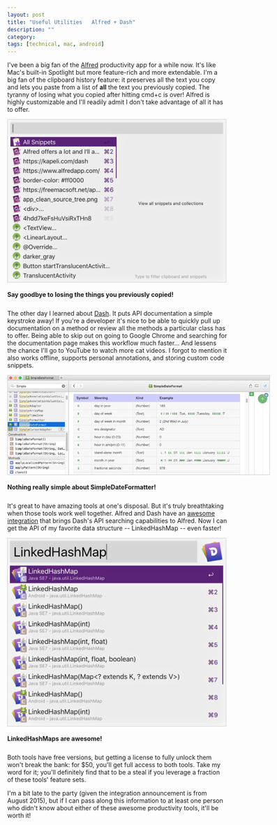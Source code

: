 ```yaml
---
layout: post
title: "Useful Utilities   Alfred + Dash"
description: ""
category: 
tags: [technical, mac, android]
---
```


I've been a big fan of the [Alfred][1] productivity app for a while now. It's like Mac's built-in Spotlight but more feature-rich and more extendable. I'm a big fan of the clipboard history feature: it preserves all the text you copy and lets you paste from a list of **all** the text you previously copied. The tyranny of losing what you copied after hitting cmd+c is over! Alfred is highly customizable and I'll readily admit I don't take advantage of all it has to offer. 

<div>
	<img class="rounded-corners" style="max-width: 500px; border: 1px solid #cdcdcd;" src="/assets/images/posts/2016-05-16/alfred_clipboard_history.png"/>
	<p class="caption-text" style="line-height: 1.5em; margin-bottom: 24px;"><strong>Say goodbye to losing the things you previously copied!</strong></p>
</div>

The other day I learned about [Dash][2]. It puts API documentation a simple keystroke away! If you're a developer it's nice to be able to quickly pull up documentation on a method or review all the methods a particular class has to offer. Being able to skip out on going to Google Chrome and searching for the documentation page makes this workflow much faster... And lessens the chance I'll go to YouTube to watch more cat videos. I forgot to mention it also works offline, supports personal annotations, and storing custom code snippets.

<div>
	<img class="rounded-corners" style="max-width: 600px; border: 1px solid #cdcdcd;" src="/assets/images/posts/2016-05-16/dash_api.png"/>
	<p class="caption-text" style="line-height: 1.5em; margin-bottom: 24px;"><strong>Nothing really simple about SimpleDateFormatter!</strong></p>
</div>

It's great to have amazing tools at one's disposal. But it's truly breathtaking when those tools work well together. Alfred and Dash have an [awesome integration][3] that brings Dash's API searching capabilities to Alfred. Now I can get the API of my favorite data structure -- LinkedHashMap -- even faster!

<div>
	<img class="rounded-corners" style="max-width: 500px; border: 1px solid #cdcdcd;" src="/assets/images/posts/2016-05-16/alfred_dash.png"/>
	<p class="caption-text" style="line-height: 1.5em; margin-bottom: 24px;"><strong>LinkedHashMaps are awesome!</strong></p>
</div>


Both tools have free versions, but getting a license to fully unlock them won't break the bank: for $50, you'll get full access to both tools. Take my word for it; you'll definitely find that to be a steal if you leverage a fraction of these tools' feature sets. 

I'm a bit late to the party (given the integration announcement is from August 2015), but if I can pass along this information to at least one person who didn't know about either of these awesome productivity tools, it'll be worth it!

[1]: https://www.alfredapp.com/
[2]: https://kapeli.com/dash
[3]: https://www.alfredapp.com/blog/productivity/dash-quicker-api-documentation-search/